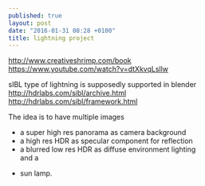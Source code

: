 ```yaml
---
published: true
layout: post
date: "2016-01-31 08:28 +0100"
title: lightning project
---
```




<http://www.creativeshrimp.com/book>  
<https://www.youtube.com/watch?v=dtXkvqLsllw>  

sIBL type of lightning is supposedly supported in blender  
<http://hdrlabs.com/sibl/archive.html>  
<http://hdrlabs.com/sibl/framework.html>  

The idea is to have multiple images

- a super high res panorama as camera background
- a high res HDR as specular component for reflection
- a blurred low res HDR as diffuse environment lighting  
and a
+ sun lamp.

